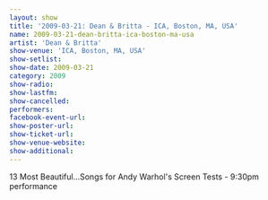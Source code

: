 ```yaml
---
layout: show
title: '2009-03-21: Dean & Britta - ICA, Boston, MA, USA'
name: 2009-03-21-dean-britta-ica-boston-ma-usa
artist: 'Dean & Britta'
show-venue: 'ICA, Boston, MA, USA'
show-setlist: 
show-date: 2009-03-21
category: 2009
show-radio: 
show-lastfm: 
show-cancelled: 
performers: 
facebook-event-url: 
show-poster-url: 
show-ticket-url: 
show-venue-website: 
show-additional: 
---
```


13 Most Beautiful...Songs for Andy Warhol\'s Screen Tests - 9:30pm performance